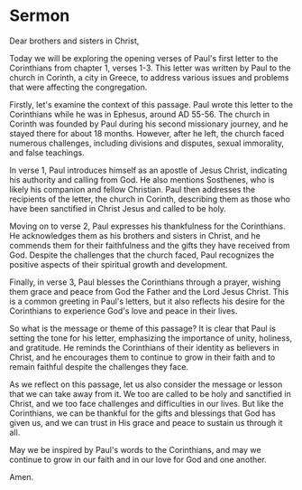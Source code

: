 # Sermon

Dear brothers and sisters in Christ,

Today we will be exploring the opening verses of Paul's first letter to the Corinthians from chapter 1, verses 1-3. This letter was written by Paul to the church in Corinth, a city in Greece, to address various issues and problems that were affecting the congregation. 

Firstly, let's examine the context of this passage. Paul wrote this letter to the Corinthians while he was in Ephesus, around AD 55-56. The church in Corinth was founded by Paul during his second missionary journey, and he stayed there for about 18 months. However, after he left, the church faced numerous challenges, including divisions and disputes, sexual immorality, and false teachings. 

In verse 1, Paul introduces himself as an apostle of Jesus Christ, indicating his authority and calling from God. He also mentions Sosthenes, who is likely his companion and fellow Christian. Paul then addresses the recipients of the letter, the church in Corinth, describing them as those who have been sanctified in Christ Jesus and called to be holy. 

Moving on to verse 2, Paul expresses his thankfulness for the Corinthians. He acknowledges them as his brothers and sisters in Christ, and he commends them for their faithfulness and the gifts they have received from God. Despite the challenges that the church faced, Paul recognizes the positive aspects of their spiritual growth and development. 

Finally, in verse 3, Paul blesses the Corinthians through a prayer, wishing them grace and peace from God the Father and the Lord Jesus Christ. This is a common greeting in Paul's letters, but it also reflects his desire for the Corinthians to experience God's love and peace in their lives. 

So what is the message or theme of this passage? It is clear that Paul is setting the tone for his letter, emphasizing the importance of unity, holiness, and gratitude. He reminds the Corinthians of their identity as believers in Christ, and he encourages them to continue to grow in their faith and to remain faithful despite the challenges they face.

As we reflect on this passage, let us also consider the message or lesson that we can take away from it. We too are called to be holy and sanctified in Christ, and we too face challenges and difficulties in our lives. But like the Corinthians, we can be thankful for the gifts and blessings that God has given us, and we can trust in His grace and peace to sustain us through it all.

May we be inspired by Paul's words to the Corinthians, and may we continue to grow in our faith and in our love for God and one another.

Amen.

